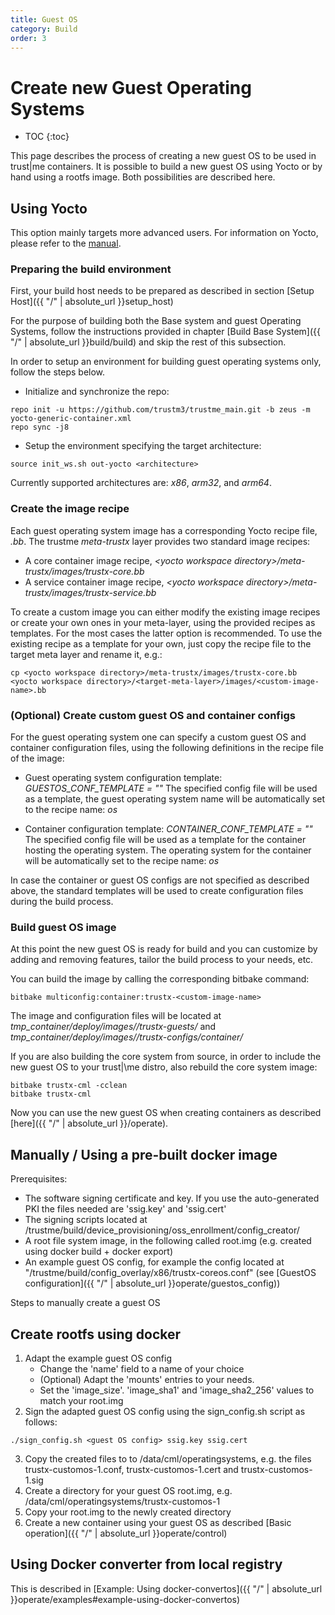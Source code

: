 ```yaml
---
title: Guest OS
category: Build
order: 3
---
```


# Create new Guest Operating Systems
- TOC
{:toc}

This page describes the process of creating a new guest OS to be used in trust\|me containers.
It is possible to build a new guest OS using Yocto or by hand using a rootfs image. Both possibilities are described here.

## Using Yocto

This option mainly targets more advanced users. For information on Yocto, please refer to the [manual](https://www.yoctoproject.org/docs/current/mega-manual/mega-manual.html).  

### Preparing the build environment

First, your build host needs to be prepared as described in section [Setup Host]({{ "/" | absolute_url }}setup_host)

For the purpose of building both the Base system and guest Operating Systems, follow the instructions provided in chapter [Build Base System]({{ "/" | absolute_url }}build/build) and skip the rest of this subsection.

In order to setup an environment for building guest operating systems only, follow the steps below.

* Initialize and synchronize the repo:

```
repo init -u https://github.com/trustm3/trustme_main.git -b zeus -m yocto-generic-container.xml
repo sync -j8
```

* Setup the environment specifying the target architecture:

```
source init_ws.sh out-yocto <architecture>
```
Currently supported architectures are: *x86*, *arm32*, and *arm64*.


### Create the image recipe

Each guest operating system image has a corresponding Yocto recipe file, *<custom-image-name>.bb*. The trustme *meta-trustx* layer provides two standard image recipes:

* A core container image recipe, *\<yocto workspace directory\>/meta-trustx/images/trustx-core.bb*
* A service container image recipe, *\<yocto workspace directory\>/meta-trustx/images/trustx-service.bb*

To create a custom image you can either modify the existing image recipes or create your own ones in your meta-layer, using the provided recipes as templates. For the most cases the latter option is recommended. To use the existing recipe as a template for your own, just copy the recipe file to the target meta layer and rename it, e.g.:

```
cp <yocto workspace directory>/meta-trustx/images/trustx-core.bb <yocto workspace directory>/<target-meta-layer>/images/<custom-image-name>.bb
```

### (Optional) Create custom guest OS and container configs

For the guest operating system one can specify a custom guest OS and container configuration files, using the following definitions in the recipe file of the image:

* Guest operating system configuration template: *GUESTOS_CONF_TEMPLATE = "<path-to-config-file>"*
The specified config file will be used as a template, the guest operating system name will be automatically set to the recipe name: *<custom-image-name>os*

* Container configuration template: *CONTAINER_CONF_TEMPLATE = "<path-to-config-file>"*
The specified config file will be used as a template for the container hosting the operating system. The operating system for the container will be automatically set to the recipe name: *<custom-image-name>os*

In case the container or guest OS configs are not specified as described above, the standard templates will be used to create configuration files during the build process.

### Build guest OS image

At this point the new guest OS is ready for build and you can customize by adding and removing features, tailor the build process to your needs, etc.

You can build the image by calling the corresponding bitbake command:

```
bitbake multiconfig:container:trustx-<custom-image-name>
```

The image and configuration files will be located at *tmp_container/deploy/images/<architecture>/trustx-guests/* and *tmp_container/deploy/images/<architecture>/trustx-configs/container/*

If you are also building the core system from source, in order to include the new guest OS to your trust|\me distro, also rebuild the core system image:
```
bitbake trustx-cml -cclean
bitbake trustx-cml
```

Now you can use the new guest OS when creating containers as described [here]({{ "/" | absolute_url }}/operate).

## Manually / Using a pre-built docker image
Prerequisites:
* The software signing certificate and key. If you use the auto-generated PKI the files needed are 'ssig.key' and 'ssig.cert'
* The signing scripts located at <yocto workspace directory>/trustme/build/device_provisioning/oss_enrollment/config_creator/
* A root file system image, in the following called root.img (e.g. created using docker build + docker export)
* An example guest OS config, for example the config located at "<yocto workspace directory>/trustme/build/config_overlay/x86/trustx-coreos.conf" (see [GuestOS configuration]({{ "/" | absolute_url }}operate/guestos_config))

Steps to manually create a guest OS

## Create rootfs using docker
1. Adapt the example guest OS config
	* Change the 'name' field to a name of your choice
	* (Optional) Adapt the 'mounts' entries to your needs.
	* Set the 'image_size'. 'image_sha1' and 'image_sha2_256' values to match your root.img
2. Sign the adapted guest OS config using the sign_config.sh script as follows:
```
./sign_config.sh <guest OS config> ssig.key ssig.cert
```
3. Copy the created files to to /data/cml/operatingsystems, e.g. the files trustx-customos-1.conf, trustx-customos-1.cert and trustx-customos-1.sig
4. Create a directory for your guest OS root.img, e.g. /data/cml/operatingsystems/trustx-customos-1
5. Copy your root.img to the newly created directory
6. Create a new container using your guest OS as described [Basic operation]({{ "/" | absolute_url }}operate/control)

## Using Docker converter from local registry
This is described in [Example: Using docker-convertos]({{ "/" | absolute_url }}operate/examples#example-using-docker-convertos)
